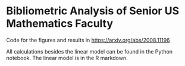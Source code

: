 # Bibliometric Analysis of Senior US Mathematics Faculty

Code for the figures and results in https://arxiv.org/abs/2008.11196

All calculations besides the linear model can be found in the Python notebook. The linear model is in the R markdown. 
